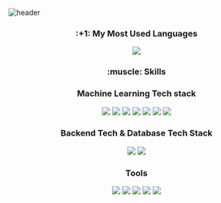 ![header](https://capsule-render.vercel.app/api?type=waving!&color=585858&height=200&section=header&text=Hello!-nl-I'm%20GunYoung%20Park&fontSize=40&fontColor=A4A4A4&fontAlign=85&fontAlignY=30&fontAlign=70&fontAlignY=50)

<h3 align="center">:+1: My Most Used Languages </h3>
<p align="center">
  <a href="https://github.com/kuuneeee">
    <img align="center" src="https://github-readme-stats.vercel.app/api/top-langs/?username=kuuneeee&layout=compact&show_icons=true&show_owner=true}&hide_title=true&theme=nord" />
  </a>
</p>


<h3 align="center">:muscle: Skills</h3>
<h3 align="center">Machine Learning Tech stack</h3>
<p align="center">
  <img src="https://img.shields.io/badge/Python-3776AB?style=flat&logo=Python&logoColor=white"/> 
  <img src="https://img.shields.io/badge/Pytorch-EE4C2C?style=flat&logo=Pytorch&logoColor=white"/> 
  <img src="https://img.shields.io/badge/Numpy-013243?style=flat&logo=Numpy&logoColor=white"/> 
  <img src="https://img.shields.io/badge/Pandas-150458?style=flat&logo=Pandas&logoColor=white"/> 
  <img src="https://img.shields.io/badge/Scikitlearn-F7931E?style=flat&logo=scikitlearn&logoColor=white"/> 
  <img src="https://img.shields.io/badge/OpenCV-5C3EE8?style=flat&logo=OpenCV&logoColor=white"/>
  <img src="https://img.shields.io/badge/OpenAI-412991?style=flat&logo=openai&logoColor=white"/> 
</p>

<h3 align="center">Backend Tech & Database Tech Stack</h3>
<p align="center">
  <img src="https://img.shields.io/badge/FastAPI-009688?style=flat&logo=FastAPI&logoColor=white"/>
  <img src="https://img.shields.io/badge/MySQL-4479A1?style=flat&logo=MySQL&logoColor=white"/>
</p>

<h3 align="center">Tools</h3>
<p align="center">
  <img src="https://img.shields.io/badge/Wandb-FFBE00?style=flat&logo=weightsandbiases&logoColor=white"/>
  <img src="https://img.shields.io/badge/Streamlit-FF4B4B?style=flat&logo=Streamlit&logoColor=white"/>
  <img src="https://img.shields.io/badge/Voila-000000?style=flat&logo=Voila&logoColor=white"/>
  <img src="https://img.shields.io/badge/Docker-2496ED?style=flat&logo=docker&logoColor=white"/>
  <img src="https://img.shields.io/badge/git-F05032?style=flat&logo=git&logoColor=white"/>
</p>





<!--
**kuuneeee/kuuneeee** is a ✨ _special_ ✨ repository because its `README.md` (this file) appears on your GitHub profile.

Here are some ideas to get you started:

- 🔭 I’m currently working on ...
- 🌱 I’m currently learning ...
- 👯 I’m looking to collaborate on ...
- 🤔 I’m looking for help with ...
- 💬 Ask me about ...
- 📫 How to reach me: ...
- 😄 Pronouns: ...
- ⚡ Fun fact: ...
-->
